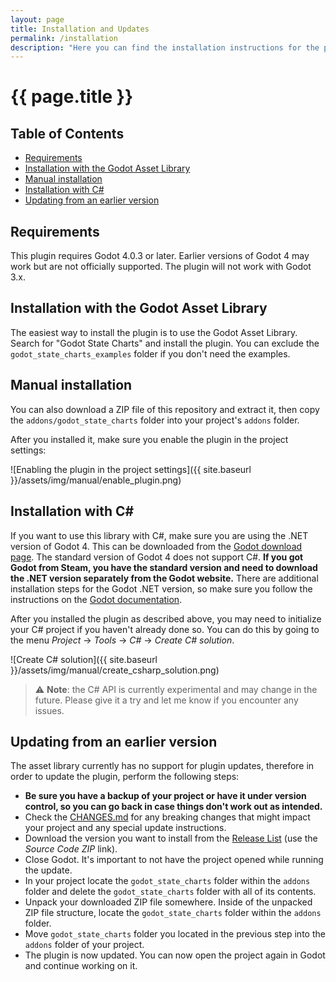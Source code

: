```yaml
---
layout: page
title: Installation and Updates
permalink: /installation
description: "Here you can find the installation instructions for the plugin."
---
```


# {{ page.title }}

## Table of Contents
- [Requirements](#requirements)
- [Installation with the Godot Asset Library](#installation-with-the-godot-asset-library)
- [Manual installation](#manual-installation)
- [Installation with C#](#installation-with-c)
- [Updating from an earlier version](#updating-from-an-earlier-version)

## Requirements

This plugin requires Godot 4.0.3 or later. Earlier versions of Godot 4 may work but are not officially supported. The plugin will not work with Godot 3.x.

## Installation with the Godot Asset Library

The easiest way to install the plugin is to use the Godot Asset Library. Search for "Godot State Charts" and install the plugin. You can exclude the `godot_state_charts_examples` folder if you don't need the examples.

## Manual installation

You can also download a ZIP file of this repository and extract it, then copy the `addons/godot_state_charts` folder into your project's `addons` folder.

After you installed it, make sure you enable the plugin in the project settings:

![Enabling the plugin in the project settings]({{ site.baseurl }}/assets/img/manual/enable_plugin.png)


## Installation with C#

If you want to use this library with C#, make sure you are using the .NET version of Godot 4. This can be downloaded from the [Godot download page](https://godotengine.org/download). The standard version of Godot 4 does not support C#. **If you got Godot from Steam, you have the standard version and need to download the .NET version separately from the Godot website.** There are additional installation steps for the Godot .NET version, so make sure you follow the instructions on the [Godot documentation](https://docs.godotengine.org/en/stable/tutorials/scripting/c_sharp/c_sharp_basics.html).

After you installed the plugin as described above, you may need to initialize your C# project if you haven't already done so. You can do this by going to the menu _Project_ -> _Tools_ -> _C#_ -> _Create C# solution_.

![Create C# solution]({{ site.baseurl }}/assets/img/manual/create_csharp_solution.png)

> ⚠️ **Note**: the C# API is currently experimental and may change in the future. Please give it a try and let me know if you encounter any issues.

## Updating from an earlier version

The asset library currently has no support for plugin updates, therefore in order to update the plugin, perform the following steps:

- **Be sure you have a backup of your project or have it under version control, so you can go back in case things don't work out as intended.**
- Check the [CHANGES.md](https://github.com/derkork/godot-statecharts/blob/main/CHANGES.md) for any breaking changes that might impact your project and any special update instructions.
- Download the version you want to install from the [Release List](https://github.com/derkork/godot-statecharts/releases) (use the _Source Code ZIP_ link).
- Close Godot. It's important to not have the project opened while running the update.
- In your project locate the `godot_state_charts` folder within the `addons` folder and delete the `godot_state_charts` folder with all of its contents.
- Unpack your downloaded ZIP file somewhere. Inside of the unpacked ZIP file structure, locate the `godot_state_charts` folder within the `addons` folder.
- Move `godot_state_charts` folder you located in the previous step into the `addons` folder of your project.
- The plugin is now updated. You can now open the project again in Godot and continue working on it.
